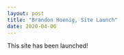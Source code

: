 ```yaml
---
layout: post
title: "Brandon Hoenig, Site Launch"
date: 2020-04-06
---
```


This site has been launched!
